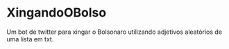 # XingandoOBolso
Um bot de twitter para xingar o Bolsonaro utilizando adjetivos aleatórios de uma lista em txt.

